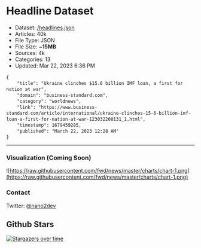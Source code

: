 # Headline Dataset

- Dataset: [/headlines.json](https://raw.githubusercontent.com/fwd/news/master/headlines.json) 
- Articles: 40k
- File Type: JSON
- File Size: ~**15MB**
- Sources: 4k
- Categories: 13
- Updated: Mar 22, 2023 6:36 PM

```
{
    "title": "Ukraine clinches $15.6 billion IMF loan, a first for nation at war",
    "domain": "business-standard.com",
    "category": "worldnews",
    "link": "https://www.business-standard.com/article/international/ukraine-clinches-15-6-billion-imf-loan-a-first-for-nation-at-war-123032200131_1.html",
    "timestamp": 1679459285,
    "published": "March 22, 2023 12:28 AM"
}
```

---

### Visualization (Coming Soon)

![https://raw.githubusercontent.com/fwd/news/master/charts/chart-1.png](https://raw.githubusercontent.com/fwd/news/master/charts/chart-1.png)

### Contact 

Twitter: [@nano2dev](https://twitter.com/nano2dev)

## Github Stars

[![Stargazers over time](https://starchart.cc/fwd/news.svg)](https://starchart.cc/fwd/news)
